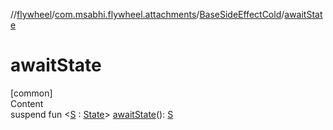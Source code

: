 //[flywheel](../../../index.md)/[com.msabhi.flywheel.attachments](../index.md)/[BaseSideEffectCold](index.md)/[awaitState](await-state.md)



# awaitState  
[common]  
Content  
suspend fun <[S](await-state.md) : [State](../../com.msabhi.flywheel/-state/index.md)> [awaitState](await-state.md)(): [S](await-state.md)  



